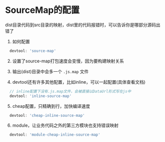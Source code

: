 # SourceMap的配置

dist目录代码到src目录的映射，dist里的代码报错时，可以告诉你是哪部分源码出错了

1. 如何配置

  ```js
    devtool: 'source-map'
  ```

2. 设置了source-map打包速度会变慢，因为要构建映射关系

3. 输出(dist)目录中会多一个 `.js.map` 文件

4. devtool还有许多其他配置，比如inline，可以一起配置(具体查看文档)
  ```js
    // inline配置下没有.js.map文件，会被直接以DataUrl形式写在js中
    devtool: 'inline-source-map'
  ```
  
5. cheap配置，只精确到行，加快编译速度
  ```js
    devtool: 'cheap-inline-source-map'
  ```  
  
6. module，让业务代码之外的第三方模块也支持错误映射
  ```js
    devtool: 'module-cheap-inline-source-map'
  ```  


